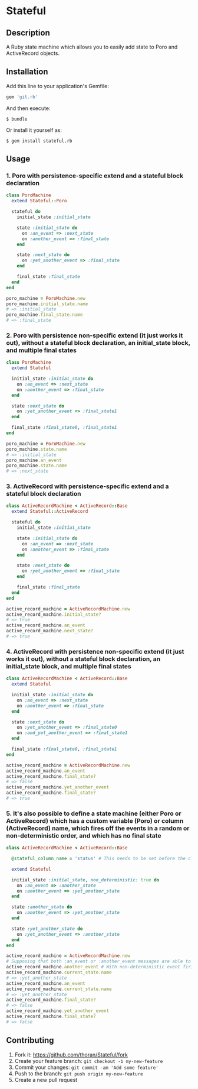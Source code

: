 # Stateful

## Description

A Ruby state machine which allows you to easily add state to Poro and ActiveRecord objects.

## Installation

Add this line to your application's Gemfile:
```ruby
gem 'git.rb'
```
And then execute:
```shell
$ bundle
```
Or install it yourself as:
```shell
$ gem install stateful.rb
```

## Usage

### 1. Poro with persistence-specific extend and a stateful block declaration

```ruby
class PoroMachine
  extend Stateful::Poro

  stateful do
    initial_state :initial_state

    state :initial_state do
      on :an_event => :next_state
      on :another_event => :final_state
    end

    state :next_state do
      on :yet_another_event => :final_state
    end

    final_state :final_state
  end
end

poro_machine = PoroMachine.new
poro_machine.initial_state.name
# => :initial_state
poro_machine.final_state.name
# => :final_state
```

### 2. Poro with persistence non-specific extend (it just works it out), without a stateful block declaration, an initial_state block, and multiple final states

```ruby
class PoroMachine
  extend Stateful

  initial_state :initial_state do
    on :an_event => :next_state
    on :another_event => :final_state
  end

  state :next_state do
    on :yet_another_event => :final_state1
  end

  final_state :final_state0, :final_state1
end

poro_machine = PoroMachine.new
poro_machine.state.name
# => :initial_state
poro_machine.an_event
poro_machine.state.name
# => :next_state
```

### 3. ActiveRecord with persistence-specific extend and a stateful block declaration
```ruby
class ActiveRecordMachine < ActiveRecord::Base
  extend Stateful::ActiveRecord

  stateful do
    initial_state :initial_state

    state :initial_state do
      on :an_event => :next_state
      on :another_event => :final_state
    end

    state :next_state do
      on :yet_another_event => :final_state
    end

    final_state :final_state
  end
end

active_record_machine = ActiveRecordMachine.new
active_record_machine.initial_state?
# => true
active_record_machine.an_event
active_record_machine.next_state?
# => true
```

### 4. ActiveRecord with persistence non-specific extend (it just works it out), without a stateful block declaration, an initial_state block, and multiple final states

```ruby
class ActiveRecordMachine < ActiveRecord::Base
  extend Stateful

  initial_state :initial_state do
    on :an_event => :next_state
    on :another_event => :final_state
  end

  state :next_state do
    on :yet_another_event => :final_state0
    on :and_yet_another_event => :final_state1
  end

  final_state :final_state0, :final_state1
end

active_record_machine = ActiveRecordMachine.new
active_record_machine.an_event
active_record_machine.final_state?
# => false
active_record_machine.yet_another_event
active_record_machine.final_state?
# => true
```

### 5. It's also possible to define a state machine (either Poro or ActiveRecord) which has a custom variable (Poro) or column (ActiveRecord) name, which fires off the events in a random or non-deterministic order, and which has no final state
```ruby
class ActiveRecordMachine < ActiveRecord::Base

  @stateful_column_name = 'status' # This needs to be set before the class is extended. The default is 'current_state'.

  extend Stateful

  initial_state :initial_state, non_deterministic: true do
    on :an_event => :another_state
    on :another_event => :yet_another_state
  end

  state :another_state do
    on :another_event => :yet_another_state
  end

  state :yet_another_state do
    on :yet_another_event => :another_state
  end
end

active_record_machine = ActiveRecordMachine.new
# Supposing that both :an_event or :another_event messages are able to fire, then if the order of the evaluation of the transitions is non-deterministic, then the state change is also.  Non-deterministic event ordering really only makes sense in the context of the sibling library thoran/Eventful, which will evaluate the transitions automatically and will do so in the order as presented by Stateful.
active_record_machine.another_event # With non-deterministic event firing it could check for :another_event before checking :an_event.
active_record_machine.current_state.name
# => :yet_another_state
active_record_machine.an_event
active_record_machine.current_state.name
# => :yet_another_state
active_record_machine.final_state?
# => false
active_record_machine.yet_another_event
active_record_machine.final_state?
# => false
```

## Contributing

1. Fork it: https://github.com/thoran/Stateful/fork
2. Create your feature branch: `git checkout -b my-new-feature`
3. Commit your changes: `git commit -am 'Add some feature'`
4. Push to the branch: `git push origin my-new-feature`
5. Create a new pull request
